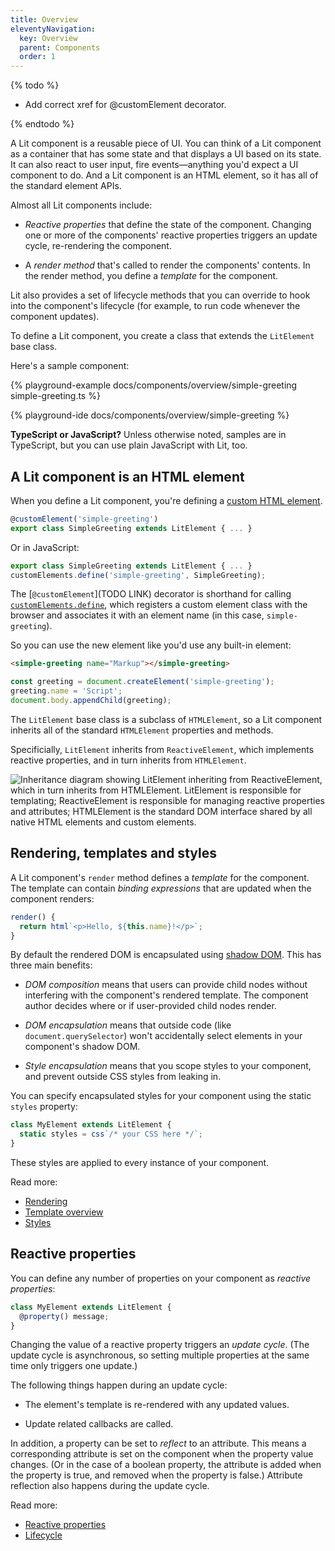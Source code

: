 ```yaml
---
title: Overview
eleventyNavigation:
  key: Overview
  parent: Components
  order: 1
---
```


{% todo %}

- Add correct xref for @customElement decorator.

{% endtodo %}

A Lit component is a reusable piece of UI. You can think of a Lit component as a container that has some state and that displays a UI based on its state. It can also react to user input, fire events—anything you'd expect a UI component to do. And a Lit component is an HTML element, so it has all of the standard element APIs.

 Almost all Lit components include:

*   *Reactive properties* that define the state of the component. Changing one or more of the components' reactive properties triggers an update cycle, re-rendering the component.

*   A *render method* that's called to render the components' contents. In the render method, you define a *template* for the component.

Lit also provides a set of lifecycle methods that you can override to hook into the component's lifecycle (for example, to run code whenever the component updates).

To define a Lit component, you create a class that extends the `LitElement` base class.

Here's a sample component:

{% playground-example docs/components/overview/simple-greeting simple-greeting.ts %}

{% playground-ide docs/components/overview/simple-greeting %}

<div class="alert alert-info">

**TypeScript or JavaScript?** Unless otherwise noted, samples are in TypeScript, but you can use plain JavaScript with Lit, too.

</div>

## A Lit component is an HTML element

When you define a Lit component, you're defining a [custom HTML element](https://developer.mozilla.org/en-US/docs/Web/Web_Components/Using_custom_elements).

```ts
@customElement('simple-greeting')
export class SimpleGreeting extends LitElement { ... }
```

Or in JavaScript:

```js
export class SimpleGreeting extends LitElement { ... }
customElements.define('simple-greeting', SimpleGreeting);
```

The [`@customElement`](TODO LINK) decorator is shorthand for calling [`customElements.define`](https://developer.mozilla.org/en-US/docs/Web/API/CustomElementRegistry/define), which registers a custom element class with the browser and associates it with an element name (in this case, `simple-greeting`).

So you can use the new element like you'd use any built-in element:

```html
<simple-greeting name="Markup"></simple-greeting>
```

```js
const greeting = document.createElement('simple-greeting');
greeting.name = 'Script';
document.body.appendChild(greeting);
```

The `LitElement` base class is a subclass of `HTMLElement`, so a Lit component inherits all of the standard `HTMLElement` properties and methods.

Specificially, `LitElement` inherits from `ReactiveElement`, which implements reactive properties, and in turn inherits from `HTMLElement`.

![Inheritance diagram showing LitElement inheriting from ReactiveElement, which in turn inherits from HTMLElement. LitElement is responsible for templating; ReactiveElement is responsible for managing reactive properties and attributes; HTMLElement is the standard DOM interface shared by all native HTML elements and custom elements.](/images/guide/components/lit-element-inheritance.png)

## Rendering, templates and styles

A Lit component's `render` method defines a *template* for the component. The template can contain *binding expressions* that are updated when the component renders:

```js
render() {
  return html`<p>Hello, ${this.name}!</p>`;
}
```

By default the rendered DOM is encapsulated using [shadow DOM](/guide/components/shadow-dom/). This has three main benefits:

*   *DOM composition* means that users can provide child nodes without interfering with the component's rendered template. The component author decides where or if user-provided child nodes render.

*   *DOM encapsulation* means that outside code (like `document.querySelector`) won't accidentally select elements in your component's shadow DOM.

*   *Style encapsulation* means that you scope styles to your component, and prevent outside CSS styles from leaking in.

You can specify encapsulated styles for your component using the static `styles` property:

```ts
class MyElement extends LitElement {
  static styles = css`/* your CSS here */`;
}
```

These styles are applied to every instance of your component.

Read more:

*   [Rendering](/guide/components/rendering/)
*   [Template overview](/guide/templates/overview/)
*   [Styles](/guide/components/styles/)

## Reactive properties

You can define any number of properties on your component as *reactive properties*:

```ts
class MyElement extends LitElement {
  @property() message;
}
```

Changing the value of a reactive property triggers an *update cycle*. (The update cycle is asynchronous, so setting multiple properties at the same time only triggers one update.)

 The following things happen during an update cycle:

*   The element's template is re-rendered with any updated values.

*   Update related callbacks are called.

In addition, a property can be set to *reflect* to an attribute. This means a corresponding attribute is set on the component when the property value changes. (Or in the case of a boolean property, the attribute is added when the property is true, and removed when the property is false.) Attribute reflection also happens during the update cycle.

Read more:

*   [Reactive properties](/guide/components/properties)
*   [Lifecycle](/guide/components/lifecycle)
